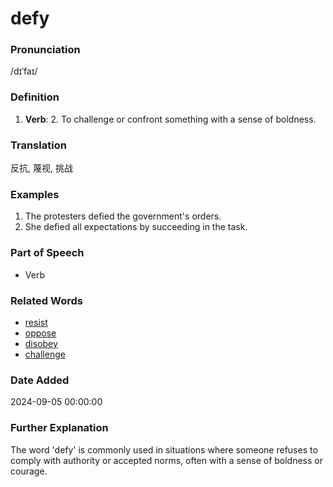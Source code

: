 # defy
### Pronunciation
/dɪˈfaɪ/
### Definition
1. **Verb**: 2. To challenge or confront something with a sense of boldness.
### Translation
反抗, 蔑视, 挑战
### Examples
1. The protesters defied the government's orders.
2. She defied all expectations by succeeding in the task.
### Part of Speech
- Verb
### Related Words
- [resist](resist.md)
- [oppose](oppose.md)
- [disobey](disobey.md)
- [challenge](challenge.md)
### Date Added
2024-09-05 00:00:00

### Further Explanation
The word 'defy' is commonly used in situations where someone refuses to comply with authority or accepted norms, often with a sense of boldness or courage.